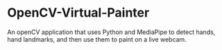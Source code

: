 # OpenCV-Virtual-Painter
An openCV application that uses Python and MediaPipe to detect hands, hand landmarks, and then use them to paint on a live webcam.
